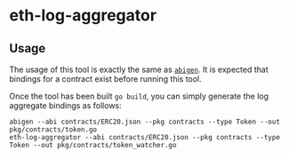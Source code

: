 # eth-log-aggregator

## Usage

The usage of this tool is exactly the same as [`abigen`](https://geth.ethereum.org/docs/dapp/native-bindings). It is expected
that bindings for a contract exist before running this tool.

Once the tool has been built `go build`, you can simply generate the log aggregate bindings as follows:

```console
abigen --abi contracts/ERC20.json --pkg contracts --type Token --out pkg/contracts/token.go
eth-log-aggregator --abi contracts/ERC20.json --pkg contracts --type Token --out pkg/contracts/token_watcher.go
```
